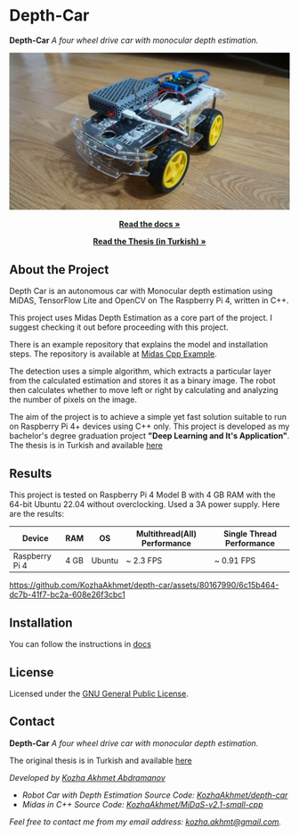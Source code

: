 # Depth-Car
**Depth-Car** _A four wheel drive car with _monocular depth estimation.__

![](media/MainPhoto.jpg)

<p align="center"><a href="https://github.com/KozhaAkhmet/depth-car/wiki">
<strong> Read the docs » </strong></a></p>
<p align="center"><a href="https://drive.google.com/file/d/1z04SJp82yfzTh-r0C52tlgdDI_OQD_8m/view?usp=sharing">
<strong> Read the Thesis (in Turkish) » </strong></a></p>

## About the Project

Depth Car is an autonomous car with Monocular depth estimation using MiDAS, TensorFlow Lite and OpenCV on The Raspberry Pi 4, written in C++.

This project uses Midas Depth Estimation as a core part of the project. I suggest checking it out before proceeding with this project.
 
There is an example repository that explains the model and installation steps. The repository is available at [Midas Cpp Example](https://github.com/KozhaAkhmet/MiDaS-v2.1-small-cpp).

The detection uses a simple algorithm, which extracts a particular layer from the calculated estimation and stores it as a binary image. The robot then calculates whether to move left or right by calculating and analyzing the number of pixels on the image.

The aim of the project is to achieve a simple yet fast solution suitable to run on Raspberry Pi 4+ devices using C++ only. This project is developed as my bachelor's degree graduation project **"Deep Learning and It's Application"**. The thesis is in Turkish and available [here](https://drive.google.com/file/d/1z04SJp82yfzTh-r0C52tlgdDI_OQD_8m/view?usp=sharing) 

## Results

This project is tested on Raspberry Pi 4 Model B with 4 GB RAM with the 64-bit Ubuntu 22.04 without overclocking. Used a 3A power supply. Here are the results:

| Device         | RAM  | OS     | Multithread(All) Performance | Single Thread Performance |
| -------------- | ---- | ------ | ---------------------------- | ------------------------- |
| Raspberry Pi 4 | 4 GB | Ubuntu | ~ 2.3 FPS                   | ~ 0.91 FPS                |

https://github.com/KozhaAkhmet/depth-car/assets/80167990/6c15b464-dc7b-41f7-bc2a-608e26f3cbc1


## Installation

You can follow the instructions in [docs](https://github.com/KozhaAkhmet/depth-car/wiki/Software-Installation)

## License
Licensed under the [GNU General Public License](https://github.com/KozhaAkhmet/depth-car/blob/main/LICENSE).

## Contact

**Depth-Car** _A four wheel drive car with _monocular depth estimation.__

The original thesis is in Turkish and available [here](https://drive.google.com/file/d/1z04SJp82yfzTh-r0C52tlgdDI_OQD_8m/view?usp=sharing) 

<i>Developed by <a href="https://github.com/KozhaAkhmet">Kozha Akhmet Abdramanov</a>

* Robot Car with Depth Estimation Source Code: 
[KozhaAkhmet/depth-car](https://github.com/KozhaAkhmet/depth-car)
* Midas in C++ Source Code: 
[KozhaAkhmet/MiDaS-v2.1-small-cpp](https://github.com/KozhaAkhmet/MiDaS-v2.1-small-cpp)

Feel free to contact me from my email address: [kozha.akhmt@gmail.com](mailto:kozha.akhmt@gmail.com).

